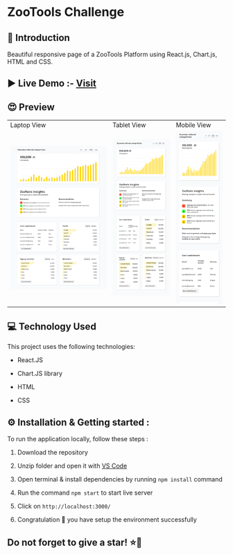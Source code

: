 # ZooTools Challenge

<h2>👋 Introduction </h2>
Beautiful responsive page of a ZooTools Platform using React.js, Chart.js, HTML and CSS. 

<h2>▶️ Live Demo  :- <a href="https://zootools-challenge.netlify.app/" target="_blank">Visit </a></h2>

<h2>😍  Preview </h2>

<table>
  <tr>
    <td>Laptop View</td>
     <td>Tablet View</td>
     <td>Mobile View</td>
  </tr>
  <tr>
    <td><img src="./public/images/laptopss.png"></td>
    <td><img src="./public/images/tabss.png"></td>
    <td><img src="./public/images/mobss.png"></td>

  </tr>

 </table>



<h2>💻 Technology Used</h3>

This project uses the following technologies:

- React.JS

- Chart.JS library

- HTML

- CSS


<h2>⚙️ Installation & Getting started :</h3>

To run the application locally, follow these steps :

1. Download the repository

2. Unzip folder and open it with [VS Code](https://code.visualstudio.com/)

3. Open terminal & install dependencies by running `npm install` command

4. Run the command `npm start` to start live server

5. Click on `http://localhost:3000/`

6. Congratulation 🎉 you have setup the environment successfully




<h2> Do not forget to give a star! ⭐🤗 </h2>
